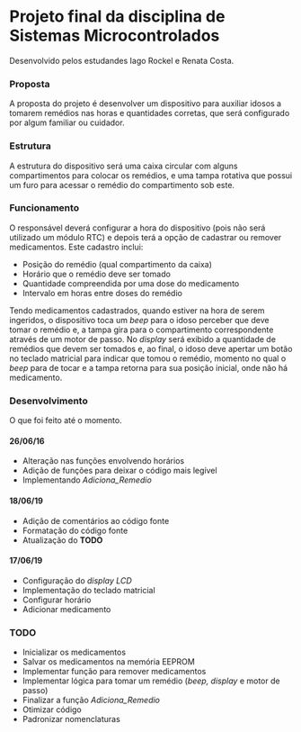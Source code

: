 # Projeto final da disciplina de Sistemas Microcontrolados 
Desenvolvido pelos estudandes Iago Rockel e Renata Costa.

### Proposta
A proposta do projeto é desenvolver um dispositivo para auxiliar idosos a tomarem remédios nas horas e quantidades corretas, que será configurado por algum familiar ou cuidador.

### Estrutura
A estrutura do dispositivo será uma caixa circular com alguns compartimentos para colocar os remédios, e uma tampa rotativa que possui um furo para acessar o remédio do compartimento sob este.

### Funcionamento
O responsável deverá configurar a hora do dispositivo (pois não será utilizado um módulo RTC) e depois terá a opção de cadastrar ou remover medicamentos. Este cadastro inclui:
* Posição do remédio (qual compartimento da caixa)
* Horário que o remédio deve ser tomado
* Quantidade compreendida por uma dose do medicamento
* Intervalo em horas entre doses do remédio

Tendo medicamentos cadastrados, quando estiver na hora de serem ingeridos, o dispositivo toca um *beep* para o idoso perceber que deve tomar o remédio e, a tampa gira para o compartimento correspondente através de um motor de passo. No *display* será exibido a quantidade de remédios que devem ser tomados e, ao final, o idoso deve apertar um botão no teclado matricial para indicar que tomou o remédio, momento no qual o *beep* para de tocar e a tampa retorna para sua posição inicial, onde não há medicamento.

### Desenvolvimento
O que foi feito até o momento.

#### 26/06/16
* Alteração nas funções envolvendo horários
* Adição de funções para deixar o código mais legível
* Implementando *Adiciona_Remedio*

#### 18/06/19
* Adição de comentários ao código fonte
* Formatação do código fonte
* Atualização do **TODO**

#### 17/06/19
* Configuração do *display LCD* 
* Implementação do teclado matricial
* Configurar horário
* Adicionar medicamento

### TODO
* Inicializar os medicamentos
* Salvar os medicamentos na memória EEPROM
* Implementar função para remover medicamentos
* Implementar lógica para tomar um remédio (*beep, display* e motor de passo)
* Finalizar a função *Adiciona_Remedio*
* Otimizar código
* Padronizar nomenclaturas
